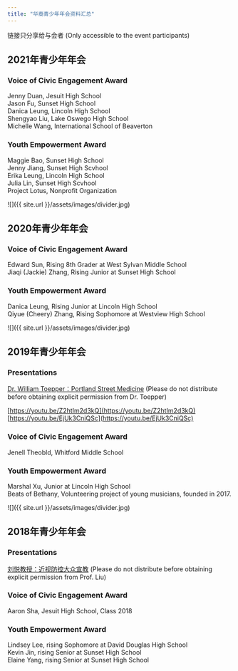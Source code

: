 ```yaml
---
title: "华裔青少年年会资料汇总"
---
```


链接只分享给与会者 (Only accessible to the event participants)

## 2021年青少年年会

### Voice of Civic Engagement Award

Jenny Duan, Jesuit High School  
Jason Fu, Sunset High School  
Danica Leung, Lincoln High School  
Shengyao Liu, Lake Oswego High School  
Michelle Wang, International School of Beaverton  

### Youth Empowerment Award

Maggie Bao, Sunset High School  
Jenny Jiang, Sunset High Scvhool  
Erika Leung, Lincoln High School  
Julia Lin, Sunset High Scvhool  
Project Lotus, Nonprofit Organization  

![]({{ site.url }}/assets/images/divider.jpg)

## 2020年青少年年会

### Voice of Civic Engagement Award

Edward Sun, Rising 8th Grader at West Sylvan Middle School  
Jiaqi (Jackie) Zhang, Rising Junior at Sunset High School  

### Youth Empowerment Award

Danica Leung, Rising Junior at Lincoln High School  
Qiyue (Cheery) Zhang, Rising Sophomore at Westview High School  

![]({{ site.url }}/assets/images/divider.jpg)

## 2019年青少年年会

### Presentations

[Dr. William Toepper：Portland Street Medicine](/assets/pdf/toepper_ppt.pdf) (Please do not distribute before obtaining explicit permission from Dr. Toepper)

[https://youtu.be/Z2htIm2d3kQ](https://youtu.be/Z2htIm2d3kQ)  
[https://youtu.be/EjUk3CniQSc](https://youtu.be/EjUk3CniQSc)  

### Voice of Civic Engagement Award

Jenell Theobld, Whitford Middle School

### Youth Empowerment Award

Marshal Xu, Junior at Lincoln High School  
Beats of Bethany, Volunteering project of young musicians, founded in 2017.    

![]({{ site.url }}/assets/images/divider.jpg)

## 2018年青少年年会

### Presentations

[刘悦教授：近视防控大众宣教](https://drive.google.com/file/d/1HE17qlcgluQsDLGVo18DvkTd8-L-6olF/view?usp=sharing) (Please do not distribute before obtaining explicit permission from Prof. Liu)

### Voice of Civic Engagement Award

Aaron Sha, Jesuit High School, Class 2018

### Youth Empowerment Award

Lindsey Lee, rising Sophomore at David Douglas High School  
Kevin Jin, rising Senior at Sunset High School  
Elaine Yang, rising Senior at Sunset High School  
